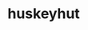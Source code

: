 # huskeyhut
<!-- Creating a mobile-first application to have a responsive portfolio>

<!-- Decided to make a portfolio not on myself at this time since I could be more creative and this is based on my dog>

<!-- Utilized bootstrap for help with the styling>

<!-- This project is to have a website for my puppy, Bulma  so that way if she ever got lost then someone can access this website and contact me ASAP >

<!-- Utilized formspree for my form in content in order for an email to be sent to me regarding if someone finds her>

<!--Been trying to make commits mutliple times on 6.23 and it is not working, I took a screenshot to show that I tried many times>

<!-- Still attemting to make a lot of commits and getting error messages:$ git push
Enter passphrase for key '/c/Users/shelb/.ssh/id_rsa':
To github.com:shandfield/huskyhut.git
 ! [rejected]        master -> master (fetch first)
error: failed to push some refs to 'github.com:shandfield/huskyhut.git'
hint: Updates were rejected because the remote contains work that you do
hint: not have locally. This is usually caused by another repository pushing
hint: to the same ref. You may want to first integrate the remote changes
hint: (e.g., 'git pull ...') before pushing again.
hint: See the 'Note about fast-forwards' in 'git push --help' for details.-- >
